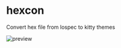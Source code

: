 # hexcon
Convert hex file from lospec to kitty themes

<img src="Theme-neofetch.png" alt="preview">
